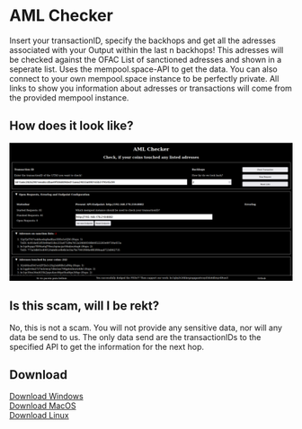 # AML Checker

Insert your transactionID, specify the backhops and get all the adresses associated with your Output within the last n backhops!
This adresses will be checked against the OFAC List of sanctioned adresses and shown in a seperate list.
Uses the mempool.space-API to get the data.
You can also connect to your own mempool.space instance to be perfectly private. All links to show you information about adresses or transactions will come from the provided mempool instance.

## How does it look like?

![Alt text](https://github.com/1uggl/amlChecker/blob/main/images/sample.png)

## Is this scam, will I be rekt?

No, this is not a scam. You will not provide any sensitive data, nor will any data be send to us. The only data send are the transactionIDs to the specified API to get the information for the next hop.

## Download

<a href="https://mega.nz/file/qRhgHIST#bmweBd2CNQG__vuf6nkEWxlMS_u0ha02wstzszGWnM0" target="_blank">Download Windows</a><br>
<a href="https://mega.nz/file/GRpEhTaK#RI7HkVEE5Wle9ql0rZYHXN4HaHOUr1dPSDnPRRbwlKY" target="_blank">Download MacOS</a><br>
<a href="https://mega.nz/file/jN5klCoT#MjXZHGvGa2tF2ED_w6I8H-X1GWxY3ASO-X1oI3xq6pk" target="_blank">Download Linux</a>

